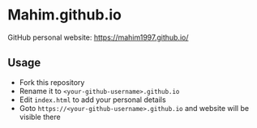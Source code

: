 # Mahim.github.io

GitHub personal website: https://mahim1997.github.io/

## Usage

- Fork this repository
- Rename it to `<your-github-username>.github.io`
- Edit `index.html` to add your personal details
- Goto `https://<your-github-username>.github.io` and website will be visible there
